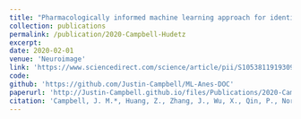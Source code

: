 ```yaml
---
title: "Pharmacologically informed machine learning approach for identifying pathological states of unconsciousness via resting-state fMRI"
collection: publications
permalink: /publication/2020-Campbell-Hudetz
excerpt:
date: 2020-02-01
venue: 'Neuroimage'
link: 'https://www.sciencedirect.com/science/article/pii/S1053811919309073?via%3Dihub'
code:
github: 'https://github.com/Justin-Campbell/ML-Anes-DOC'
paperurl: 'http://Justin-Campbell.github.io/files/Publications/2020-Campbell-Hudetz.pdf'
citation: 'Campbell, J. M.*, Huang, Z., Zhang, J., Wu, X., Qin, P., Northoff, G., Mashour, G. A., Hudetz, A. G. Pharmacologically informed machine learning approach for identifying pathological states of unconsciousness via resting-state fMRI. Neuroimage 206, 116316 (2020).'
---
```

